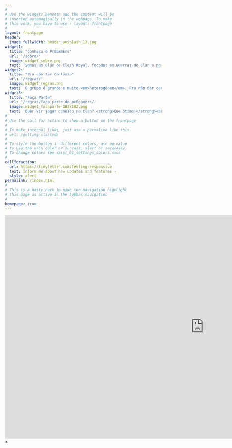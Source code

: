 ```yaml
---
#
# Use the widgets beneath and the content will be
# inserted automagically in the webpage. To make
# this work, you have to use › layout: frontpage
#
layout: frontpage
header:
  image_fullwidth: header_unsplash_12.jpg
widget1:
  title: "Conheça o Pr0GamErs"
  url: '/sobre/'
  image: widget_sobre.png
  text: 'Somos um Clan de Clash Royal, focados em Guerras de Clan e no Desenvolvimento dos nosso Jogadores. Levamos o jogo a sério, estamos muito bem organizados e subindo no Ranking! <strong>Venha jogar conosco</strong>!'
widget2:
  title: "Pra não ter Confusão"
  url: '/regras/'
  image: widget_regras.png
  text: 'O grupo é grande e muito <em>heterogêneo</em>. Pra não dar confusão e para que não aconteçam injustiças, criamos algumas regras. Assim todos podem focar no jogo ao invés de ficar se preocupando com outras bobagens.<br/>1. Faça Parte.<br/>2. Grupo do WhatApp.<br/>3. Promoçoes e Patentes.'
widget3:
  title: "Faça Parte"
  url: '/regras/faca_parte_do_pr0gamers/'
  image: widget_facaparte-303x182.png
  text: 'Quer vir jogar conosco no clan? <strong>Que ótimo!</strong><br> Nem todo mundo pode fazer parte, existen akguns requisitos. Descubra o que vc precisa fazer no botão abaixo.'
#
# Use the call for action to show a button on the frontpage
#
# To make internal links, just use a permalink like this
# url: /getting-started/
#
# To style the button in different colors, use no value
# to use the main color or success, alert or secondary.
# To change colors see sass/_01_settings_colors.scss
#
callforaction:
  url: https://tinyletter.com/feeling-responsive
  text: Inform me about new updates and features ›
  style: alert
permalink: /index.html
#
# This is a nasty hack to make the navigation highlight
# this page as active in the topbar navigation
#
homepage: true
---
```


<div id="videoModal" class="reveal-modal large" data-reveal="">
  <div class="flex-video widescreen vimeo" style="display: block;">
    <iframe width="1280" height="720" src="https://www.youtube.com/embed/3b5zCFSmVvU" frameborder="0" allowfullscreen></iframe>
  </div>
  <a class="close-reveal-modal">&#215;</a>
</div>
